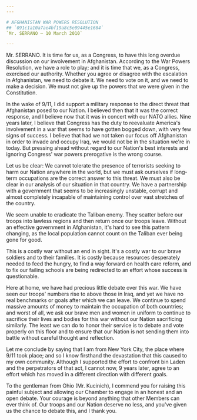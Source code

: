 ```yaml
---
---

# AFGHANISTAN WAR POWERS RESOLUTION
## `091c1a10a7ae4bf19a8c5e09445e1684`
`Mr. SERRANO — 10 March 2010`

---
```



Mr. SERRANO. It is time for us, as a Congress, to have this long 
overdue discussion on our involvement in Afghanistan. According to the 
War Powers Resolution, we have a role to play; and it is time that we, 
as a Congress, exercised our authority. Whether you agree or disagree 
with the escalation in Afghanistan, we need to debate it. We need to 
vote on it, and we need to make a decision. We must not give up the 
powers that we were given in the Constitution.

In the wake of 9/11, I did support a military response to the direct 
threat that Afghanistan posed to our Nation. I believed then that it 
was the correct response, and I believe now that it was in concert with 
our NATO allies. Nine years later, I believe that Congress has the duty 
to reevaluate America's involvement in a war that seems to have gotten 
bogged down, with very few signs of success. I believe that had we not 
taken our focus off Afghanistan in order to invade and occupy Iraq, we 
would not be in the situation we're in today. But pressing ahead 
without regard to our Nation's best interests and ignoring Congress' 
war powers prerogative is the wrong course.



Let us be clear: We cannot tolerate the presence of terrorists 
seeking to harm our Nation anywhere in the world, but we must ask 
ourselves if long-term occupations are the correct answer to this 
threat. We must also be clear in our analysis of our situation in that 
country. We have a partnership with a government that seems to be 
increasingly unstable, corrupt and almost completely incapable of 
maintaining control over vast stretches of the country.

We seem unable to eradicate the Taliban enemy. They scatter before 
our troops into lawless regions and then return once our troops leave. 
Without an effective government in Afghanistan, it's hard to see this 
pattern changing, as the local population cannot count on the Taliban 
ever being gone for good.

This is a costly war without an end in sight. It's a costly war to 
our brave soldiers and to their families. It is costly because 
resources desperately needed to feed the hungry, to find a way forward 
on health care reform, and to fix our failing schools are being 
redirected to an effort whose success is questionable.

Here at home, we have had precious little debate over this war. We 
have seen our troops' numbers rise to above those in Iraq, and yet we 
have no real benchmarks or goals after which we can leave. We continue 
to spend massive amounts of money to maintain the occupation of both 
countries; and worst of all, we ask our brave men and women in uniform 
to continue to sacrifice their lives and bodies for this war without 
our Nation sacrificing similarly. The least we can do to honor their 
service is to debate and vote properly on this floor and to ensure that 
our Nation is not sending them into battle without careful thought and 
reflection.

Let me conclude by saying that I am from New York City, the place 
where 9/11 took place; and so I know firsthand the devastation that 
this caused to my own community. Although I supported the effort to 
confront bin Laden and the perpetrators of that act, I cannot now, 9 
years later, agree to an effort which has moved in a different 
direction with different goals.

To the gentleman from Ohio (Mr. Kucinich), I commend you for raising 
this painful subject and allowing our Chamber to engage in an honest 
and an open debate. Your courage is beyond anything that other Members 
can ever think of. Our troops and our Nation deserve no less, and 
you've given us the chance to debate this, and I thank you.